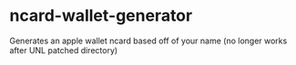 # ncard-wallet-generator
Generates an apple wallet ncard based off of your name (no longer works after UNL patched directory)
